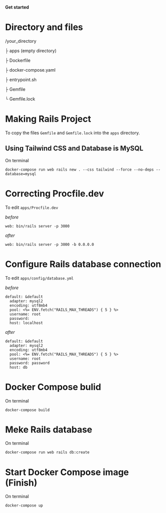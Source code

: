 **Get started**
# Directory and files
/your_directory

├ apps (empty directory)

├ Dockerfile

├ docker-compose.yaml

├ entrypoint.sh

├ Gemfile

└ Gemfile.lock
# Making Rails Project
To copy the files `Gemfile` and `Gemfile.lock` into the `apps` directory.
## Using Tailwind CSS and Database is MySQL
On terminal
```
docker-compose run web rails new . --css tailwind --force --no-deps --database=mysql
```
# Correcting Procfile.dev
To edit `apps/Procfile.dev`

*before*
```
web: bin/rails server -p 3000
```
*after*
```
web: bin/rails server -p 3000 -b 0.0.0.0
```
# Configure Rails database connection
To edit `apps/config/database.yml`

*before*
```
default: &default
  adapter: mysql2
  encoding: utf8mb4
  pool: <%= ENV.fetch("RAILS_MAX_THREADS") { 5 } %>
  username: root
  password:
  host: localhost
```
*after*
```
default: &default
  adapter: mysql2
  encoding: utf8mb4
  pool: <%= ENV.fetch("RAILS_MAX_THREADS") { 5 } %>
  username: root
  password: password
  host: db
```
# Docker Compose bulid
On terminal
```
docker-compose build
```
# Meke Rails database
On terminal
```
docker-compose run web rails db:create
```
# Start Docker Compose image (Finish)
On terminal
```
docker-compose up
```
